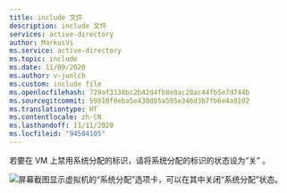 ```yaml
---
title: include 文件
description: include 文件
services: active-directory
author: MarkusVi
ms.service: active-directory
ms.topic: include
ms.date: 11/09/2020
ms.author: v-junlch
ms.custom: include file
ms.openlocfilehash: 729af3138bc2b42d4fb8e0ac28ac44fb5e7d744b
ms.sourcegitcommit: 59810f8eba5e430d85a595e346d3b7fb6e4a0102
ms.translationtype: HT
ms.contentlocale: zh-CN
ms.lasthandoff: 11/11/2020
ms.locfileid: "94504105"
---
```

若要在 VM 上禁用系统分配的标识，请将系统分配的标识的状态设为“关”  。 

![屏幕截图显示虚拟机的“系统分配”选项卡，可以在其中关闭“系统分配”状态。](./media/active-directory-msi-tut-disable/identity.png)

